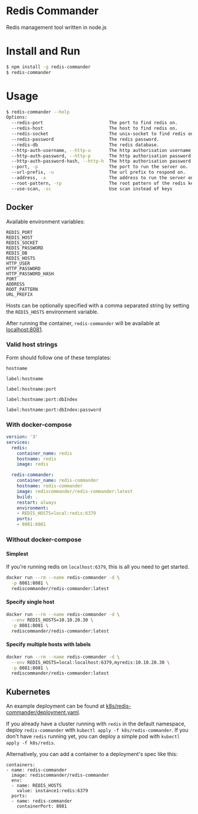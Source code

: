 # Redis Commander

Redis management tool written in node.js

# Install and Run

```bash
$ npm install -g redis-commander
$ redis-commander
```

# Usage

```bash
$ redis-commander --help
Options:
  --redis-port                         The port to find redis on.              [string]
  --redis-host                         The host to find redis on.              [string]
  --redis-socket                       The unix-socket to find redis on.       [string]
  --redis-password                     The redis password.                     [string]
  --redis-db                           The redis database.                     [string]
  --http-auth-username, --http-u       The http authorisation username.        [string]
  --http-auth-password, --http-p       The http authorisation password.        [string]
  --http-auth-password-hash, --http-h  The http authorisation password hash.   [string]
  --port, -p                           The port to run the server on.          [string]  [default: 8081]
  --url-prefix, -u                     The url prefix to respond on.           [string]  [default: ""]
  --address, -a                        The address to run the server on        [string]  [default: 0.0.0.0]
  --root-pattern, -rp                  The root pattern of the redis keys      [string]  [default: *]
  --use-scan, -sc                      Use scan instead of keys                [boolean] [default: false]
```

## Docker

Available environment variables:

```
REDIS_PORT
REDIS_HOST
REDIS_SOCKET
REDIS_PASSWORD
REDIS_DB
REDIS_HOSTS
HTTP_USER
HTTP_PASSWORD
HTTP_PASSWORD_HASH
PORT
ADDRESS
ROOT_PATTERN
URL_PREFIX
```

Hosts can be optionally specified with a comma separated string by setting the `REDIS_HOSTS` environment variable.

After running the container, `redis-commander` will be available at [localhost:8081](http://localhost:8081).

### Valid host strings

Form should follow one of these templates:

`hostname`

`label:hostname`

`label:hostname:port`

`label:hostname:port:dbIndex`

`label:hostname:port:dbIndex:password`

### With docker-compose

```yml
version: '3'
services:
  redis:
    container_name: redis
    hostname: redis
    image: redis

  redis-commander:
    container_name: redis-commander
    hostname: redis-commander
    image: rediscommander/redis-commander:latest
    build: .
    restart: always
    environment:
    - REDIS_HOSTS=local:redis:6379
    ports:
    - 8081:8081
```

### Without docker-compose

#### Simplest

If you're running redis on `localhost:6379`, this is all you need to get started.

```bash
docker run --rm --name redis-commander -d \
  -p 8081:8081 \
  rediscommander/redis-commander:latest
```

#### Specify single host

```bash
docker run --rm --name redis-commander -d \
  --env REDIS_HOSTS=10.10.20.30 \
  -p 8081:8081 \
  rediscommander/redis-commander:latest
```

#### Specify multiple hosts with labels

```bash
docker run --rm --name redis-commander -d \
  --env REDIS_HOSTS=local:localhost:6379,myredis:10.10.20.30 \
  -p 8081:8081 \
  rediscommander/redis-commander:latest
```

## Kubernetes

An example deployment can be found at [k8s/redis-commander/deployment.yaml](k8s/redis-commander/deployment.yaml).

If you already have a cluster running with `redis` in the default namespace, deploy `redis-commander` with `kubectl apply -f k8s/redis-commander`. If you don't have `redis` running yet, you can deploy a simple pod with `kubectl apply -f k8s/redis`.

Alternatively, you can add a container to a deployment's spec like this:

```
containers:
- name: redis-commander
  image: rediscommander/redis-commander
  env:
  - name: REDIS_HOSTS
    value: instance1:redis:6379
  ports:
  - name: redis-commander
    containerPort: 8081
```

